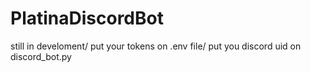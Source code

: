 # PlatinaDiscordBot
still in develoment/
put your tokens on .env file/
put you discord uid on discord_bot.py
